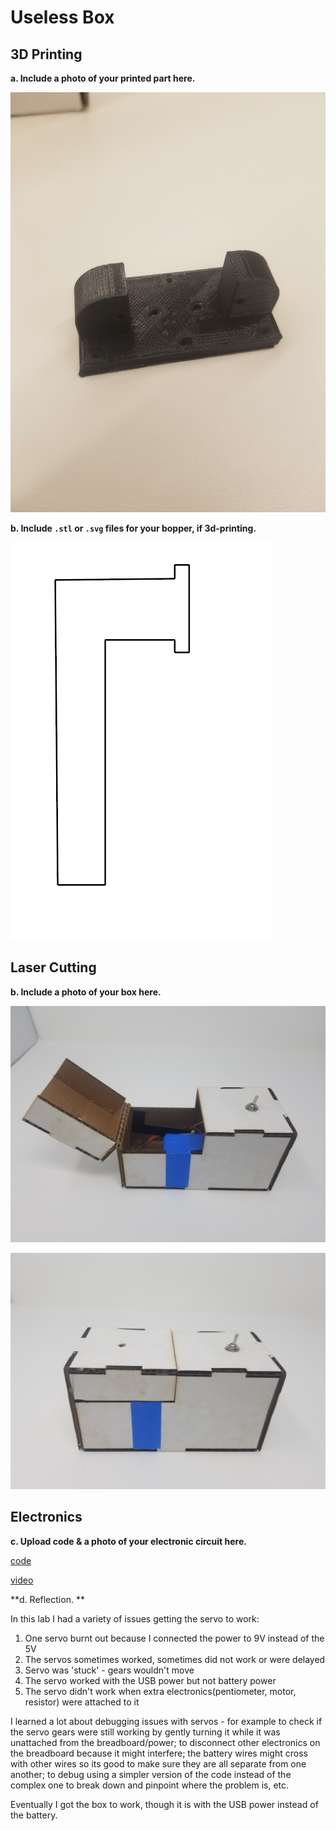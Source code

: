 # Useless Box

## 3D Printing

**a. Include a photo of your printed part here.**

![printed](https://github.com/jamiekimyu/IDD-Fa18-Lab5/blob/master/20181010_180223.jpg)

**b. Include `.stl` or `.svg` files for your bopper, if 3d-printing.**

![bopper](https://github.com/jamiekimyu/IDD-Fa18-Lab5/blob/master/Screen%20Shot%202018-10-10%20at%206.58.35%20PM.png)

## Laser Cutting

**b. Include a photo of your box here.**

![box](https://github.com/jamiekimyu/IDD-Fa18-Lab5/blob/master/20181010_180617.jpg)

![box2](https://github.com/jamiekimyu/IDD-Fa18-Lab5/blob/master/20181010_180625.jpg)

## Electronics

**c. Upload code & a photo of your electronic circuit here.**

[code](https://github.com/jamiekimyu/IDD-Fa18-Lab5/blob/master/code.ino)

[video](https://www.youtube.com/watch?v=CSZseinA-y4)

**d. Reflection. **

In this lab I had a variety of issues getting the servo to work:
1. One servo burnt out because I connected the power to 9V instead of the 5V
2. The servos sometimes worked, sometimes did not work or were delayed
3. Servo was 'stuck' - gears wouldn't move
4. The servo worked with the USB power but not battery power
5. The servo didn't work when extra electronics(pentiometer, motor, resistor) were attached to it 

I learned a lot about debugging issues with servos - for example to check if the servo gears were still working by gently turning it while it was unattached from the breadboard/power; to disconnect other electronics on the breadboard because it might interfere; the battery wires might cross with other wires so its good to make sure they are all separate from one another; to debug using a simpler version of the code instead of the complex one to break down and pinpoint where the problem is, etc. 

Eventually I got the box to work, though it is with the USB power instead of the battery. 
